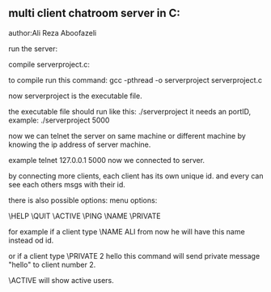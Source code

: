 ## multi client chatroom server in C:
author:Ali Reza Aboofazeli


run the server:

compile serverproject.c:

to compile run this command:
gcc -pthread -o serverproject serverproject.c

now serverproject is the executable file.

the executable file should run like this:
./serverproject <portID>
it needs an portID,
example: ./serverproject 5000

now we can telnet the server on same machine or different machine by knowing the ip address of server machine.

example telnet 127.0.0.1 5000
now we connected to server.


by connecting more clients, each client has its own unique id.
and every can see each others msgs with their id.

there is also possible options:
menu options:

\HELP
\QUIT
\ACTIVE
\PING
\NAME <nickname>
\PRIVATE <client id> <msg>


for example if a client type \NAME ALI from now he will have this name instead od id.

or if a client type \PRIVATE 2 hello  this command will send private message "hello" to client number 2.


\ACTIVE will show active users.
